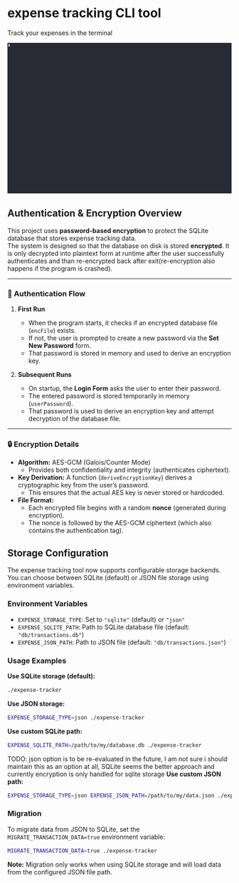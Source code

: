 # expense tracking CLI tool
Track your expenses in the terminal

![Recording](assets/tui-recording.gif)

## Authentication & Encryption Overview

This project uses **password-based encryption** to protect the SQLite database that stores expense tracking data.  
The system is designed so that the database on disk is stored **encrypted**. It is only decrypted into plaintext form at runtime after the user successfully authenticates and than re-encrypted back after exit(re-encryption also happens if the program is crashed).

---

### 🔑 Authentication Flow

1. **First Run**
   - When the program starts, it checks if an encrypted database file (`encFile`) exists.
   - If not, the user is prompted to create a new password via the **Set New Password** form.
   - That password is stored in memory and used to derive an encryption key.

2. **Subsequent Runs**
   - On startup, the **Login Form** asks the user to enter their password.
   - The entered password is stored temporarily in memory (`userPassword`).
   - That password is used to derive an encryption key and attempt decryption of the database file.

---

### 🔒 Encryption Details

- **Algorithm:** AES-GCM (Galois/Counter Mode)
  - Provides both confidentiality and integrity (authenticates ciphertext).
- **Key Derivation:** A function (`deriveEncryptionKey`) derives a cryptographic key from the user’s password.  
  - This ensures that the actual AES key is never stored or hardcoded.
- **File Format:**
  - Each encrypted file begins with a random **nonce** (generated during encryption).
  - The nonce is followed by the AES-GCM ciphertext (which also contains the authentication tag).

## Storage Configuration

The expense tracking tool now supports configurable storage backends. You can choose between SQLite (default) or JSON file storage using environment variables.

### Environment Variables

- `EXPENSE_STORAGE_TYPE`: Set to `"sqlite"` (default) or `"json"`
- `EXPENSE_SQLITE_PATH`: Path to SQLite database file (default: `"db/transactions.db"`)
- `EXPENSE_JSON_PATH`: Path to JSON file (default: `"db/transactions.json"`)

### Usage Examples

**Use SQLite storage (default):**
```bash
./expense-tracker
```

**Use JSON storage:**
```bash
EXPENSE_STORAGE_TYPE=json ./expense-tracker
```

**Use custom SQLite path:**
```bash
EXPENSE_SQLITE_PATH=/path/to/my/database.db ./expense-tracker
```

TODO: json option is to be re-evaluated in the future, I am not sure i should maintain this as an option at all, SQLite seems the better approach and currently encryption is only handled for sqlite storage
**Use custom JSON path:**
```bash
EXPENSE_STORAGE_TYPE=json EXPENSE_JSON_PATH=/path/to/my/data.json ./expense-tracker
```

### Migration

To migrate data from JSON to SQLite, set the `MIGRATE_TRANSACTION_DATA=true` environment variable:

```bash
MIGRATE_TRANSACTION_DATA=true ./expense-tracker
```

**Note:** Migration only works when using SQLite storage and will load data from the configured JSON file path.
